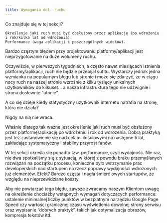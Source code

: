 ```yaml
---
title: Wymagania dot. ruchu
---
```


Co znajduje się w tej sekcji?

    Określenie jaki ruch musi być obsłużony przez aplikację (po wdrożeniu i rok/kilka lat od wdrożenia).
    Performance (waga aplikacji i poszczególnych widoków).

Bardzo częstym błędem przy projektowaniu platformy/aplikacji jest nieprzygotowanie na duże wolumeny ruchu. 

Oczywiście, w pierwszych tygodniach, a często nawet miesiącach istnienia platformy/aplikacji, ruch nie będzie przebijał sufitu. Wystarczy jednak jedna wzmianka na popularnym blogu lub stronie i może się zdarzyć, że w ciągu nocy ruch na naszej stronie wzrośnie z kilku tysięcy unikalnych użytkowników do kilkuset… a nasza infrastruktura tego nie udźwignie i strona dosłownie “utonie”.

A co się dzieje kiedy statystyczny użytkownik internetu natrafia na stronę, która nie działa?

Nigdy na nią nie wraca.

Właśnie dlatego tak ważne jest określenie jaki ruch musi być obsłużony przez platformę/aplikację po wdrożeniu i rok od wdrożenia. Dobrą praktyką jest też zastanowienie się nad celami ilościowymi na następne 5 lat, zakładając systematyczny i stabilny przyrost fanów.

W tej sekcji określa się ponadto tzw. performance, czyli wydajność. Nie raz, nie dwa spotkaliśmy się z sytuacją, w której z powodu braku przemyślanych rozwiązań na początku procesu, konieczne było wstrzymanie prac developerskich nad startupem na rzecz poprawy wydajności wdrożonych już elementów. Efekt? Bardzo częsta i nagła śmierć owych startupów, ze względu na nieprzewidziane koszty.

Aby nie powtarzać tego błędu, zawsze zwracamy naszym Klientom uwagę na określenie chociażby wstępnych wymagań dotyczących performance: ustalenie minimalnej liczby punktów w bezpłatnym narzędziu Google Page Speed czy wartości granicznej czasu wyświetlenia dowolnej strony serwisu oraz wypisanie “dobrych praktyk”, takich jak optymalizacja obrazów, kompresja tekstów itd.